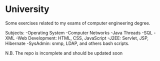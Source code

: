University
==========

Some exercises related to my exams of computer engineering degree.

Subjects: 
-Operating System 
-Computer Networks 
-Java Threads 
-SQL
-XML 
-Web Development: HTML, CSS, JavaScript 
-J2EE: Servlet, JSP, Hibernate
-SysAdmin: snmp, LDAP, and others bash scripts. 

N.B. The repo is incomplete and should be updated soon 
